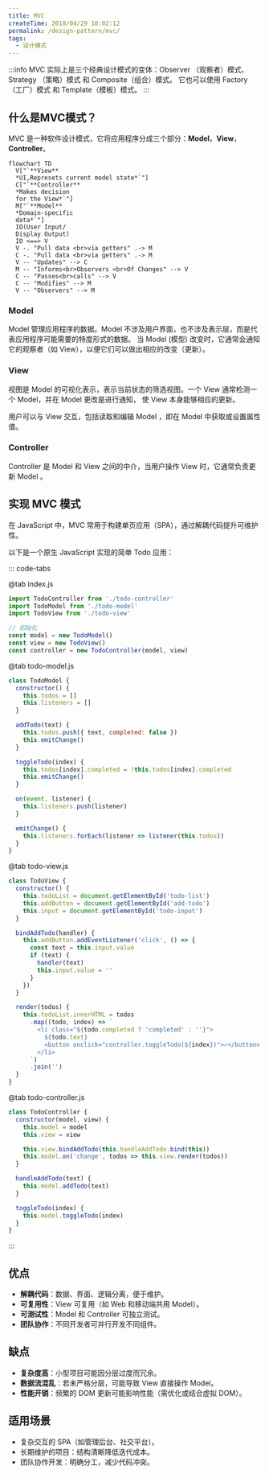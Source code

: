 ```yaml
---
title: MVC
createTime: 2018/04/29 10:02:12
permalink: /design-pattern/mvc/
tags:
  - 设计模式
---
```


:::info
MVC 实际上是三个经典设计模式的变体：Observer （观察者）模式、Strategy （策略）模式 和 Composite（组合）模式。
它也可以使用 Factory （工厂）模式 和  Template（模板）模式。
:::

## 什么是MVC模式？

MVC 是一种软件设计模式，它将应用程序分成三个部分：**Model**，**View**，**Controller**。

```mermaid
flowchart TD
  V["`**View**
  *UI,Represets current model state*`"]
  C["`**Controller**
  *Makes decision
  for the View*`"]
  M["`**Model**
  *Domain-specific
  data*`"]
  IO(User Input/
  Display Output)
  IO <==> V
  V -. "Pull data <br>via getters" .-> M
  C -. "Pull data <br>via getters" .-> M
  V -- "Updates" --> C
  M -- "Informs<br>Observers <br>Of Changes" --> V
  C -- "Passes<br>calls" --> V
  C -- "Modifies" --> M
  V -- "Observers" --> M
```

### Model

Model 管理应用程序的数据。Model 不涉及用户界面，也不涉及表示层，而是代表应用程序可能需要的特度形式的数据。
当 Model (模型) 改变时，它通常会通知它的观察者（如 View），以便它们可以做出相应的改变（更新）。

### View

视图是 Model 的可视化表示，表示当前状态的筛选视图。一个 View 通常检测一个 Model，并在 Model 更改是进行通知，
使 View 本身能够相应的更新。

用户可以与 View 交互，包括读取和编辑 Model ，即在 Model 中获取或设置属性值。

### Controller

Controller 是 Model 和 View 之间的中介，当用户操作 View 时，它通常负责更新 Model 。

## 实现 MVC 模式

在 JavaScript 中，MVC 常用于构建单页应用（SPA），通过解耦代码提升可维护性。

以下是一个原生 JavaScript 实现的简单 Todo 应用：

::: code-tabs

@tab index.js

```js
import TodoController from './todo-controller'
import TodoModel from './todo-model'
import TodoView from './todo-view'

// 初始化
const model = new TodoModel()
const view = new TodoView()
const controller = new TodoController(model, view)
```

@tab todo-model.js

```js
class TodoModel {
  constructor() {
    this.todos = []
    this.listeners = []
  }

  addTodo(text) {
    this.todos.push({ text, completed: false })
    this.emitChange()
  }

  toggleTodo(index) {
    this.todos[index].completed = !this.todos[index].completed
    this.emitChange()
  }

  on(event, listener) {
    this.listeners.push(listener)
  }

  emitChange() {
    this.listeners.forEach(listener => listener(this.todos))
  }
}
```

@tab todo-view.js

```js
class TodoView {
  constructor() {
    this.todoList = document.getElementById('todo-list')
    this.addButton = document.getElementById('add-todo')
    this.input = document.getElementById('todo-input')
  }

  bindAddTodo(handler) {
    this.addButton.addEventListener('click', () => {
      const text = this.input.value
      if (text) {
        handler(text)
        this.input.value = ''
      }
    })
  }

  render(todos) {
    this.todoList.innerHTML = todos
      .map((todo, index) => `
        <li class="${todo.completed ? 'completed' : ''}">
          ${todo.text}
          <button onclick="controller.toggleTodo(${index})">✓</button>
        </li>
      `)
      .join('')
  }
}
```

@tab todo-controller.js

```js
class TodoController {
  constructor(model, view) {
    this.model = model
    this.view = view

    this.view.bindAddTodo(this.handleAddTodo.bind(this))
    this.model.on('change', todos => this.view.render(todos))
  }

  handleAddTodo(text) {
    this.model.addTodo(text)
  }

  toggleTodo(index) {
    this.model.toggleTodo(index)
  }
}
```

:::

## 优点

- **解耦代码**：数据、界面、逻辑分离，便于维护。
- **可复用性**：View 可复用（如 Web 和移动端共用 Model）。
- **可测试性**：Model 和 Controller 可独立测试。
- **团队协作**：不同开发者可并行开发不同组件。

## 缺点

- **复杂度高**：小型项目可能因分层过度而冗余。
- **数据流混乱**：若未严格分层，可能导致 View 直接操作 Model。
- **性能开销**：频繁的 DOM 更新可能影响性能（需优化或结合虚拟 DOM）。

## 适用场景

- 复杂交互的 SPA（如管理后台、社交平台）。
- 长期维护的项目：结构清晰降低迭代成本。
- 团队协作开发：明确分工，减少代码冲突。
